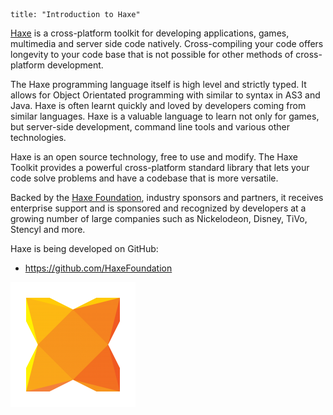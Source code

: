 ```
title: "Introduction to Haxe"
```
[Haxe](https://haxe.org) is a cross-platform toolkit for developing applications, games, multimedia and server side code natively. Cross-compiling your code offers longevity to your code base that is not possible for other methods of cross-platform development.

The Haxe programming language itself is high level and strictly typed. It allows for Object Orientated programming with similar to syntax in AS3 and Java. Haxe is often learnt quickly and loved by developers coming from similar languages. Haxe is a valuable language to learn not only for games, but server-side development, command line tools and various other technologies.

Haxe is an open source technology, free to use and modify. The Haxe Toolkit provides a powerful cross-platform standard library that lets your code solve problems and have a codebase that is more versatile.

Backed by the [Haxe Foundation](https://haxe.org/foundation), industry sponsors and partners, it receives enterprise support and is sponsored and recognized by developers at a growing number of large companies such as Nickelodeon, Disney, TiVo, Stencyl and more.

Haxe is being developed on GitHub:

*   https://github.com/HaxeFoundation

[![](../images/04_community/haxe-logo.png)](https://haxe.org)
